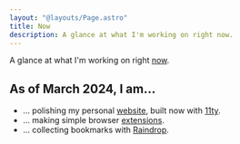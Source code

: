 ```yaml
---
layout: "@layouts/Page.astro"
title: Now
description: A glance at what I'm working on right now.
---
```


<!-- # Now -->

A glance at what I'm working on right [now](https://nownownow.com/about).

## As of March 2024, I am…

- … polishing my personal [website](https://miguelpimentel.do/), built now with [11ty](https://www.11ty.dev/).
- … making simple browser [extensions](https://addons.mozilla.org/en-US/firefox/user/17772574/).
- … collecting bookmarks with [Raindrop](https://raindrop.io/SemanticData).
